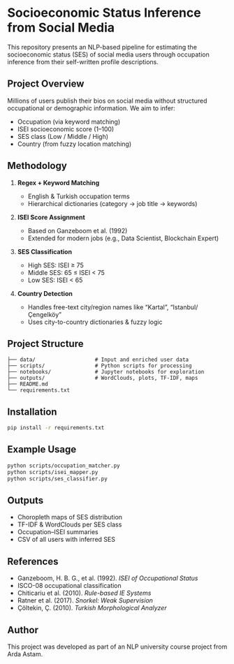 #  Socioeconomic Status Inference from Social Media

This repository presents an NLP-based pipeline for estimating the socioeconomic status (SES) of social media users through occupation inference from their self-written profile descriptions.



##  Project Overview

Millions of users publish their bios on social media without structured occupational or demographic information. We aim to infer:
- Occupation (via keyword matching)
- ISEI socioeconomic score (1–100)
- SES class (Low / Middle / High)
- Country (from fuzzy location matching)



##  Methodology

1. **Regex + Keyword Matching**  
   - English & Turkish occupation terms  
   - Hierarchical dictionaries (category → job title → keywords)

2. **ISEI Score Assignment**  
   - Based on Ganzeboom et al. (1992)  
   - Extended for modern jobs (e.g., Data Scientist, Blockchain Expert)

3. **SES Classification**  
   - High SES: ISEI ≥ 75  
   - Middle SES: 65 ≤ ISEI < 75  
   - Low SES: ISEI < 65

4. **Country Detection**  
   - Handles free-text city/region names like “Kartal”, “Istanbul/Çengelköy”  
   - Uses city-to-country dictionaries & fuzzy logic



##  Project Structure

```
├── data/                   # Input and enriched user data
├── scripts/                # Python scripts for processing
├── notebooks/              # Jupyter notebooks for exploration
├── outputs/                # WordClouds, plots, TF-IDF, maps
├── README.md
└── requirements.txt
```



##  Installation

```bash
pip install -r requirements.txt
```


##  Example Usage

```bash
python scripts/occupation_matcher.py
python scripts/isei_mapper.py
python scripts/ses_classifier.py
```



##  Outputs

-  Choropleth maps of SES distribution  
-  TF-IDF & WordClouds per SES class  
-  Occupation–ISEI summaries  
-  CSV of all users with inferred SES



##  References

- Ganzeboom, H. B. G., et al. (1992). *ISEI of Occupational Status*  
- ISCO-08 occupational classification  
- Chiticariu et al. (2010). *Rule-based IE Systems*  
- Ratner et al. (2017). *Snorkel: Weak Supervision*  
- Çöltekin, Ç. (2010). *Turkish Morphological Analyzer*



##  Author

This project was developed as part of an NLP university course project from Arda Astam.
